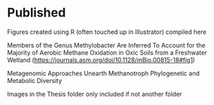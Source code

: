 # Published
Figures created using R (often touched up in Illustrator) compiled here

Members of the Genus Methylobacter Are Inferred To Account for the Majority of Aerobic Methane Oxidation in Oxic Soils from a Freshwater Wetland
(https://journals.asm.org/doi/10.1128/mBio.00815-18#fig1)










Metagenomic Approaches Unearth Methanotroph Phylogenetic and Metabolic Diversity 










Images in the Thesis folder only included if not another folder
